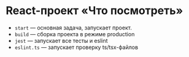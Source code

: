 # React-проект «Что посмотреть»

* `start` — основная задача, запускает проект.
* `build` — сборка проекта в режиме production
* `jest` — запускает все тесты и eslint
* `eslint.ts` — запускает проверку ts/tsx-файлов
